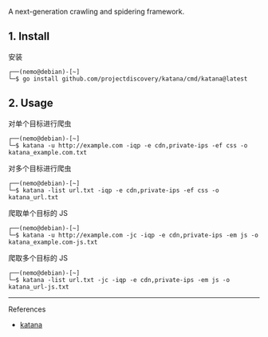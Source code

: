 A next-generation crawling and spidering framework.

## 1. Install

安装

```
┌──(nemo@debian)-[~]
└─$ go install github.com/projectdiscovery/katana/cmd/katana@latest
```

## 2. Usage

对单个目标进行爬虫

```
┌──(nemo@debian)-[~]
└─$ katana -u http://example.com -iqp -e cdn,private-ips -ef css -o katana_example.com.txt
```

对多个目标进行爬虫

```
┌──(nemo@debian)-[~]
└─$ katana -list url.txt -iqp -e cdn,private-ips -ef css -o katana_url.txt
```

爬取单个目标的 JS

```
┌──(nemo@debian)-[~]
└─$ katana -u http://example.com -jc -iqp -e cdn,private-ips -em js -o katana_example.com-js.txt
```

爬取多个目标的 JS

```
┌──(nemo@debian)-[~]
└─$ katana -list url.txt -jc -iqp -e cdn,private-ips -em js -o katana_url-js.txt
```

---

References

- [katana](https://github.com/projectdiscovery/katana)
